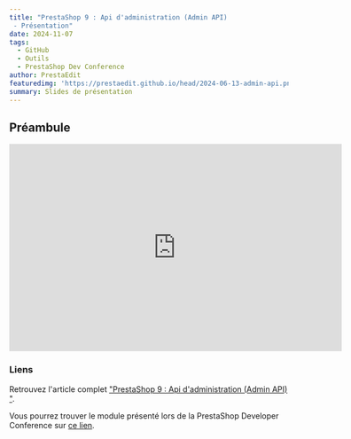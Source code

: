 ```yaml
---
title: "PrestaShop 9 : Api d'administration (Admin API)
 - Présentation"
date: 2024-11-07
tags:
  - GitHub
  - Outils
  - PrestaShop Dev Conference
author: PrestaEdit
featuredimg: 'https://prestaedit.github.io/head/2024-06-13-admin-api.png'
summary: Slides de présentation
---
```


## Préambule

<iframe src="https://docs.google.com/presentation/d/e/2PACX-1vR1zSKlSOa2Ly9MrQRB4BLKAcWZ50c-fhVhKBT51YBqn0dyFOpbAyzCudy7IfPd43Bp2KqJoOAPtimu/embed?start=false&loop=false&delayms=3000" frameborder="0" width="600" height="374" allowfullscreen="true" mozallowfullscreen="true" webkitallowfullscreen="true"></iframe>

### Liens

Retrouvez l'article complet ["PrestaShop 9 : Api d'administration (Admin API)
"](https://prestaedit.github.io/2024/06/14/prestasho9-admin-api/).

Vous pourrez trouver le module présenté lors de la PrestaShop Developer Conference sur [ce lien](https://github.com/PrestaEdit/apiexample).
